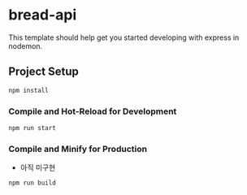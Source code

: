# bread-api

This template should help get you started developing with express in nodemon.

## Project Setup

```sh
npm install
```

### Compile and Hot-Reload for Development

```sh
npm run start
```

### Compile and Minify for Production
- 아직 미구현
```sh
npm run build
```
